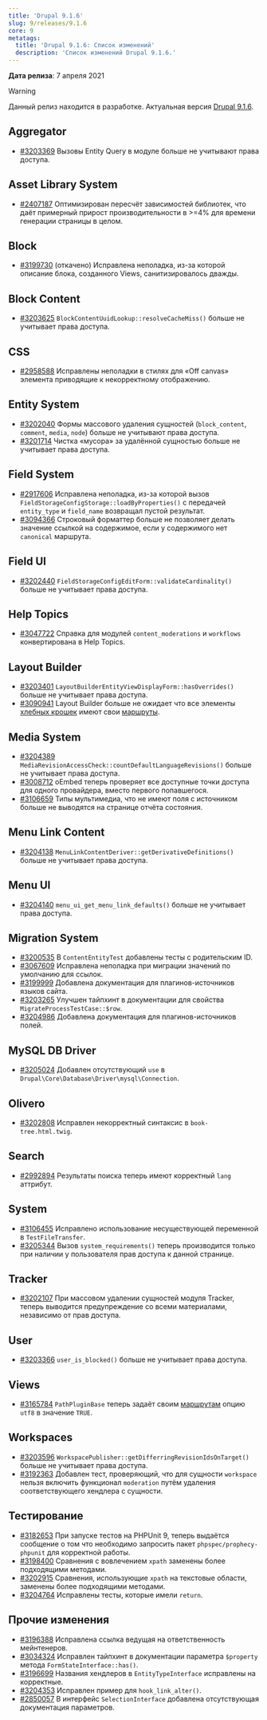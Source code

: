 ```yaml
---
title: 'Drupal 9.1.6'
slug: 9/releases/9.1.6
core: 9
metatags:
  title: 'Drupal 9.1.6: Список изменений'
  description: 'Список изменений Drupal 9.1.6.'
---
```


**Дата релиза**: 7 апреля 2021

> [!WARNING]
> Данный релиз находится в разработке. Актуальная версия [Drupal 9.1.6](index.md).

## Aggregator

* [#3203369](https://www.drupal.org/project/drupal/issues/3203369) Вызовы Entity Query в модуле больше не учитывают права доступа.

## Asset Library System

* [#2407187](https://www.drupal.org/project/drupal/issues/2407187) Оптимизирован пересчёт зависимостей библиотек, что даёт примерный прирост производительности в >=4% для времени генерации страницы в целом.

## Block

* [#3199730](https://www.drupal.org/project/drupal/issues/3199730) (откачено) Исправлена неполадка, из-за которой описание блока, созданного Views, санитизировалось дважды.

## Block Content

* [#3203625](https://www.drupal.org/project/drupal/issues/3203625) `BlockContentUuidLookup::resolveCacheMiss()` больше не учитывает права доступа.

## CSS

* [#2958588](https://www.drupal.org/project/drupal/issues/2958588) Исправлены неполадки в стилях для «Off canvas» элемента приводящие к некорректному отображению.

## Entity System

* [#3202040](https://www.drupal.org/project/drupal/issues/3202040) Формы массового удаления сущностей (`block_content`, `comment`, `media`, `node`) больше не учитывают права доступа.
* [#3201714](https://www.drupal.org/project/drupal/issues/3201714) Чистка «мусора» за удалённой сущностью больше не учитывает права доступа.

## Field System

* [#2917606](https://www.drupal.org/project/drupal/issues/2917606) Исправлена неполадка, из-за которой вызов `FieldStorageConfigStorage::loadByProperties()` с передачей `entity_type` и `field_name` возвращал пустой результат.
* [#3094366](https://www.drupal.org/project/drupal/issues/3094366) Строковый форматтер больше не позволяет делать значение ссылкой на содержимое, если у содержимого нет `canonical` маршрута.

## Field UI

* [#3202440](https://www.drupal.org/project/drupal/issues/3202440) `FieldStorageConfigEditForm::validateCardinality()` больше не учитывает права доступа.

## Help Topics

* [#3047722](https://www.drupal.org/project/drupal/issues/3047722) Справка для модулей `content_moderations` и `workflows` конвертирована в Help Topics.

## Layout Builder

* [#3203401](https://www.drupal.org/project/drupal/issues/3203401) `LayoutBuilderEntityViewDisplayForm::hasOverrides()` больше не учитывает права доступа.
* [#3090941](https://www.drupal.org/project/drupal/issues/3090941) Layout Builder больше не ожидает что все элементы [хлебных крошек](../../../services/tagged/breadcrumb-builder/index.md) имеют свои [маршруты](../../../routing/routes-and-controllers/index.md).

## Media System

* [#3204389](https://www.drupal.org/project/drupal/issues/3204389) `MediaRevisionAccessCheck::countDefaultLanguageRevisions()` больше не учитывает права доступа.
* [#3008712](https://www.drupal.org/project/drupal/issues/3008712) oEmbed теперь проверяет все доступные точки доступа для одного провайдера, вместо первого попавшегося.
* [#3106659](https://www.drupal.org/project/drupal/issues/3106659) Типы мультимедиа, что не имеют поля с источником больше не выводятся на странице отчёта состояния.

## Menu Link Content

* [#3204138](https://www.drupal.org/project/drupal/issues/3204138) `MenuLinkContentDeriver::getDerivativeDefinitions()` больше не учитывает права доступа.

## Menu UI

* [#3204140](https://www.drupal.org/project/drupal/issues/3204140) `menu_ui_get_menu_link_defaults()` больше не учитывает права доступа.

## Migration System

* [#3200535](https://www.drupal.org/project/drupal/issues/3200535) В `ContentEntityTest` добавлены тесты с родительским ID.
* [#3067609](https://www.drupal.org/project/drupal/issues/3067609) Исправлена неполадка при миграции значений по умолчанию для ссылок.
* [#3199999](https://www.drupal.org/project/drupal/issues/3199999) Добавлена документация для плагинов-источников языков сайта.
* [#3203265](https://www.drupal.org/project/drupal/issues/3203265) Улучшен тайпхинт в документации для свойства `MigrateProcessTestCase::$row`.
* [#3204986](https://www.drupal.org/project/drupal/issues/3204986) Добавлена документация для плагинов-источников полей.

## MySQL DB Driver

* [#3205024](https://www.drupal.org/project/drupal/issues/3205024) Добавлен отсутствующий `use` в `Drupal\Core\Database\Driver\mysql\Connection`.

## Olivero

* [#3202808](https://www.drupal.org/project/drupal/issues/3202808) Исправлен некорректный синтаксис в `book-tree.html.twig`.

## Search

* [#2992894](https://www.drupal.org/project/drupal/issues/2992894) Результаты поиска теперь имеют корректный `lang` аттрибут.

## System

* [#3106455](https://www.drupal.org/project/drupal/issues/3106455) Исправлено использование несуществующей переменной в `TestFileTransfer`.
* [#3205344](https://www.drupal.org/project/drupal/issues/3205344) Вызов `system_requirements()` теперь производится только при наличии у пользователя прав доступа к данной странице.

## Tracker

* [#3202107](https://www.drupal.org/project/drupal/issues/3202107) При массовом удалении сущностей модуля Tracker, теперь выводится предупреждение со всеми материалами, независимо от прав доступа.

## User

* [#3203366](https://www.drupal.org/project/drupal/issues/3203366) `user_is_blocked()` больше не учитывает права доступа.

## Views

* [#3165784](https://www.drupal.org/project/drupal/issues/3165784) `PathPluginBase` теперь задаёт своим [маршрутам](../../../routing/index.md) опцию `utf8` в значение `TRUE`.

## Workspaces

* [#3203596](https://www.drupal.org/project/drupal/issues/3203596) `WorkspacePublisher::getDifferringRevisionIdsOnTarget()` больше не учитывает права доступа.
* [#3192363](https://www.drupal.org/project/drupal/issues/3192363) Добавлен тест, проверяющий, что для сущности `workspace` нельзя включить функционал `moderation` путём удаления соответствующего хендлера с сущности.

## Тестирование

* [#3182653](https://www.drupal.org/project/drupal/issues/3182653) При запуске тестов на PHPUnit 9, теперь выдаётся сообщение о том что необходимо запросить пакет `phpspec/prophecy-phpunit` для корректной работы.
* [#3198400](https://www.drupal.org/project/drupal/issues/3198400) Сравнения с вовлечением `xpath` заменены более подходящими методами.
* [#3202915](https://www.drupal.org/project/drupal/issues/3202915) Сравнения, использующие `xpath` на текстовые области, заменены более подходящими методами.
* [#3204764](https://www.drupal.org/project/drupal/issues/3204764) Исправлены тесты, которые имели `return`.

## Прочие изменения

* [#3196388](https://www.drupal.org/project/drupal/issues/3196388) Исправлена ссылка ведущая на ответственность мейнтенеров.
* [#3034324](https://www.drupal.org/project/drupal/issues/3034324) Исправлен тайпхинт в документации параметра `$property` метода `FormStateInterface::has()`.
* [#3196699](https://www.drupal.org/project/drupal/issues/3196699) Названия хендлеров в `EntityTypeInterface` исправлены на корректные.
* [#3204353](https://www.drupal.org/project/drupal/issues/3204353) Исправлен пример для `hook_link_alter()`.
* [#2850057](https://www.drupal.org/project/drupal/issues/2850057) В интерфейс `SelectionInterface` добавлена отсутствующая документация параметров.
